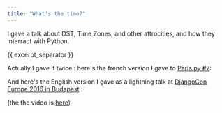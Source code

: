 ```yaml
---
title: "What's the time?"
---
```


I gave a talk about DST, Time Zones, and other attrocities, and how they interract with Python.

{{ excerpt_separator }}

Actually I gave it twice : here's the french version I gave to [Paris.py #7](http://www.meetup.com/fr-FR/Paris-py-Python-Django-friends/events/224869349/):

<script async class="speakerdeck-embed" data-id="ee4720d254094728b2457b2fc4718d4f" data-ratio="1.33333333333333" src="//speakerdeck.com/assets/embed.js"></script>

And here's the English version I gave as a lightning talk at [DjangoCon Europe 2016 in Budapest](https://djangocon.eu/) :

<script async class="speakerdeck-embed" data-id="74740a82d16e4af6969970df3cf21dda" data-ratio="1.77777777777778" src="//speakerdeck.com/assets/embed.js"></script>

(the the video is [here](https://opbeat.com/events/djangocon-eu-2016/#lightning-talks-day-2))
